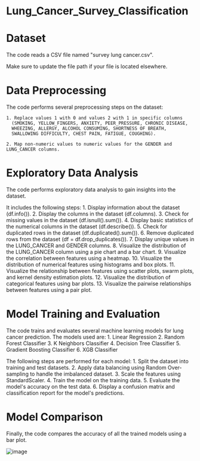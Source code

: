 # Lung_Cancer_Survey_Classification

# Dataset
  The code reads a CSV file named "survey lung cancer.csv".
  
  Make sure to update the file path if your file is located elsewhere.

# Data Preprocessing
  The code performs several preprocessing steps on the dataset:

    1. Replace values 1 with 0 and values 2 with 1 in specific columns 
      (SMOKING, YELLOW_FINGERS, ANXIETY, PEER_PRESSURE, CHRONIC DISEASE, 
      WHEEZING, ALLERGY, ALCOHOL CONSUMING, SHORTNESS OF BREATH, 
      SWALLOWING DIFFICULTY, CHEST PAIN, FATIGUE, COUGHING).
      
    2. Map non-numeric values to numeric values for the GENDER and LUNG_CANCER columns.
    
# Exploratory Data Analysis
  The code performs exploratory data analysis to gain insights into the dataset. 
  
  It includes the following steps:
    1. Display information about the dataset (df.info()).
    2. Display the columns in the dataset (df.columns).
    3. Check for missing values in the dataset (df.isnull().sum()).
    4. Display basic statistics of the numerical columns in the dataset (df.describe()).
    5. Check for duplicated rows in the dataset (df.duplicated().sum()).
    6. Remove duplicated rows from the dataset (df = df.drop_duplicates()).
    7. Display unique values in the LUNG_CANCER and GENDER columns.
    8. Visualize the distribution of the LUNG_CANCER column using a pie chart and a bar chart.
    9. Visualize the correlation between features using a heatmap.
    10. Visualize the distribution of numerical features using histograms and box plots.
    11. Visualize the relationship between features using scatter plots, swarm plots, and kernel density estimation plots.
    12. Visualize the distribution of categorical features using bar plots.
    13. Visualize the pairwise relationships between features using a pair plot.
    
# Model Training and Evaluation
  The code trains and evaluates several machine learning models for lung cancer prediction. The models used are:
    1. Linear Regression
    2. Random Forest Classifier
    3. K Neighbors Classifier
    4. Decision Tree Classifier
    5. Gradient Boosting Classifier
    6. XGB Classifier
    
  The following steps are performed for each model:
    1. Split the dataset into training and test datasets.
    2. Apply data balancing using Random Over-sampling to handle the imbalanced dataset.
    3. Scale the features using StandardScaler.
    4. Train the model on the training data.
    5. Evaluate the model's accuracy on the test data.
    6. Display a confusion matrix and classification report for the model's predictions.
    
# Model Comparison
  Finally, the code compares the accuracy of all the trained models using a bar plot.

![image](https://github.com/Magda-Elkot/Lung_Cancer_Survey_Classification/assets/121414067/1f9af687-a1f4-41a5-bcb3-32fb230e2cdd)

